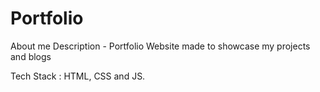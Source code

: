 # Portfolio
 About me 
Description - Portfolio Website made to showcase my projects and blogs

Tech Stack : HTML, CSS and JS.
